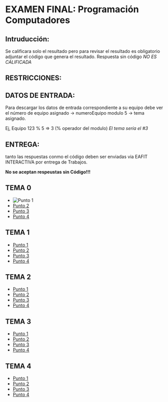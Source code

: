 # EXAMEN FINAL: Programación Computadores

## Intruducción:

Se calificara solo el resultado pero para revisar el resultado es obligatorio adjuntar el código que genera el resultado.
Respuesta sin código *NO ES CALIFICADA*

## RESTRICCIONES:


## DATOS DE ENTRADA:

Para descargar los datos de entrada correspondiente a su equipo debe ver el
número de equipo asignado -> numeroEquipo modulo 5 -> tema asignado.

Ej, Equipo 123 % 5 => 3   (% operador del modulo)
*El tema sería el #3*


## ENTREGA:

tanto las respuestas conmo el código deben ser enviadas via EAFIT INTERACTIVA
por entrega de Trabajos.

__**No se aceptan respeustas sin Código!!!**__

## TEMA 0
* ![Punto 1](A/punto1.m)
* [Punto 2](punto2.txt)
* [Punto 3](punto3.md)
* [Punto 4](punto4.txt)

## TEMA 1
* [Punto 1](B/punto1.m)
* [Punto 2](punto2.txt)
* [Punto 3](punto3.md)
* [Punto 4](punto4.txt)

## TEMA 2
* [Punto 1](C/punto1.m)
* [Punto 2](punto2.txt)
* [Punto 3](punto3.md)
* [Punto 4](punto4.txt)

## TEMA 3
* [Punto 1](D/punto1.m)
* [Punto 2](punto2.txt)
* [Punto 3](punto3.md)
* [Punto 4](punto4.txt)

## TEMA 4
* [Punto 1](E/punto1.m)
* [Punto 2](punto2.txt)
* [Punto 3](punto3.md)
* [Punto 4](punto4.txt)
